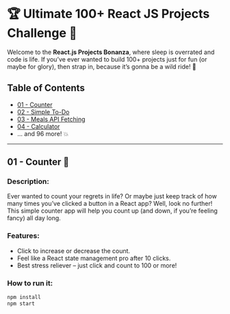 # 🏆 Ultimate 100+ React JS Projects Challenge 🚀

Welcome to the **React.js Projects Bonanza**, where sleep is overrated and code is life. If you’ve ever wanted to build 100+ projects just for fun (or maybe for glory), then strap in, because it’s gonna be a wild ride! 🎢

## Table of Contents

- [01 - Counter](#01---counter)
- [02 - Simple To-Do](#02---simple-to-do)
- [03 - Meals API Fetching](#03---meals-api-fetching)
- [04 - Calculator](#04---calculator)
- … and 96 more! 💥

---

## 01 - Counter 🔢

### Description:
Ever wanted to count your regrets in life? Or maybe just keep track of how many times you’ve clicked a button in a React app? Well, look no further! This simple counter app will help you count up (and down, if you’re feeling fancy) all day long.

### Features:
- Click to increase or decrease the count.
- Feel like a React state management pro after 10 clicks.
- Best stress reliever – just click and count to 100 or more!

### How to run it:
```bash
npm install
npm start
